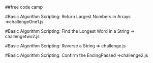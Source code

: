 ##free code camp

#Basic Algorithm Scripting: Return Largest Numbers in Arrays =>challengeOne1.js

#Basic Algorithm Scripting: Find the Longest Word in a String => challengetwo2.js

#Basic Algorithm Scripting: Reverse a String => challenge.js

#Basic Algorithm Scripting: Confirm the EndingPassed =>challenge2.js
